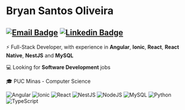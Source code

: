 # Bryan Santos Oliveira

[![Email Badge](https://img.shields.io/badge/-Email-d44638?style=flat&logo=Gmail&logoColor=white&link=mailto:bsoliveira@proton.me)](mailto:bsoliveira@proton.me)
[![Linkedin Badge](https://img.shields.io/badge/-LinkedIn-blue?style=flat&logo=Linkedin&logoColor=white&link=https://www.linkedin.com/in/ibryans/)](https://www.linkedin.com/in/ibryans/)
------

<!-- **ibryans/ibryans** is a ✨ _special_ ✨ repository because its `README.md` (this file) appears on your GitHub profile.-->

⚡ Full-Stack Developer, with experience in **Angular**, **Ionic**, **React**, **React Native**, **NestJS** and **MySQL**

💻 Looking for **Software Development** jobs

🎓 PUC Minas - Computer Science

![Angular](https://img.shields.io/badge/angular-%23DD0031.svg?style=for-the-badge&logo=angular&logoColor=white)  ![Ionic](https://img.shields.io/badge/Ionic-%233880FF.svg?style=for-the-badge&logo=Ionic&logoColor=white)  ![React](https://img.shields.io/badge/react-%2320232a.svg?style=for-the-badge&logo=react&logoColor=%2361DAFB)  ![NestJS](https://img.shields.io/badge/nestjs-%23E0234E.svg?style=for-the-badge&logo=nestjs&logoColor=white)  ![NodeJS](https://img.shields.io/badge/node.js-6DA55F?style=for-the-badge&logo=node.js&logoColor=white)  ![MySQL](https://img.shields.io/badge/mysql-%2300f.svg?style=for-the-badge&logo=mysql&logoColor=white)  ![Python](https://img.shields.io/badge/python-3670A0?style=for-the-badge&logo=python&logoColor=ffdd54)  ![TypeScript](https://img.shields.io/badge/typescript-%23007ACC.svg?style=for-the-badge&logo=typescript&logoColor=white)
